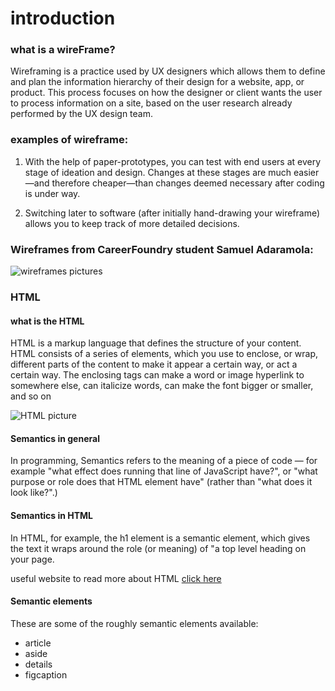 # introduction

### what is a wireFrame?

Wireframing is a practice used by UX designers which allows them to define and plan the information hierarchy of their design for a website, app, or product. This process focuses on how the designer or client wants the user to process information on a site, based on the user research already performed by the UX design team.


### examples of wireframe:

1. With the help of paper-prototypes, you can test with end users at every stage of ideation and design. Changes at these stages are much easier—and therefore cheaper—than changes deemed necessary after coding is under way.

2. Switching later to software (after initially hand-drawing your wireframe) allows you to keep track of more detailed decisions.




### Wireframes from CareerFoundry student Samuel Adaramola:

![wireframes pictures](https://careerfoundry.com/en/wp-content/uploads/old-blog-uploads/versions/xsamuel-student-wireframe---x----972-715x---.png.pagespeed.ic.eBpEWaqn7d.webp)


### HTML
#### what is the HTML

HTML is a markup language that defines the structure of your content. HTML consists of a series of elements, which you use to enclose, or wrap, different parts of the content to make it appear a certain way, or act a certain way. The enclosing tags can make a word or image hyperlink to somewhere else, can italicize words, can make the font bigger or smaller, and so on

![HTML picture](https://img2.arabpng.com/20180705/pcs/kisspng-html-computer-icons-html-css-5b3e4919d736f3.2258832915308086018815.jpg)



#### Semantics in general


In programming, Semantics refers to the meaning of a piece of code — for example "what effect does running that line of JavaScript have?", or "what purpose or role does that HTML element have" (rather than "what does it look like?".)

#### Semantics in HTML

In HTML, for example, the h1 element is a semantic element, which gives the text it wraps around the role (or meaning) of "a top level heading on your page.

useful website to read more about HTML
[click here](https://html.com/)

#### Semantic elements

These are some of the roughly semantic elements available:

  * article
  * aside
  * details
  * figcaption
   